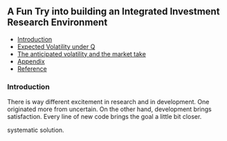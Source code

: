 #

## A Fun Try into building an Integrated Investment Research Environment

- [Introduction](#introduction)
- [Expected Volatility under Q](#ma)
- [The anticipated volatility and the market take](#info)
- [Appendix](#appendix)
- [Reference](#ref)

### Introduction <a name="introduction"></a>

There is way different excitement in research and in development. One originated more from uncertain. On the other hand, development brings satisfaction. Every line of new code brings the goal a little bit closer.

systematic solution.
